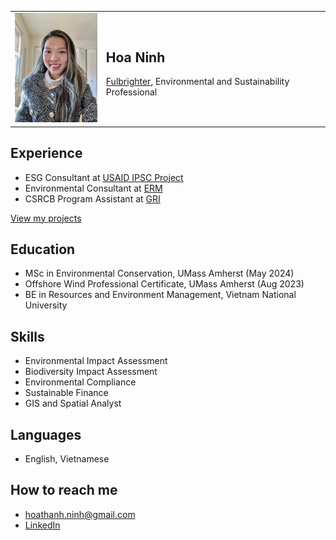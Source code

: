 

<table>
  <tr>
    <td><img src="portrait-3.jpg" alt="Hoa Ninh" width="150" /></td>
    <td>
      <h2>Hoa Ninh</h2>
      <p><a href="https://vn.usembassy.gov/education/fulbright-program-in-vietnam/">Fulbrighter</a>, Environmental and Sustainability Professional</p>
    </td>
  </tr>
</table>



## Experience

- ESG Consultant at [USAID IPSC Project](https://esg.business.gov.vn/evaluate)
- Environmental Consultant at [ERM](https://www.erm.com) 
- CSRCB Program Assistant at [GRI](https://www.globalreporting.org)

[View my projects](https://hoaninh-bb.github.io/Projects/)

## Education

- MSc in Environmental Conservation, UMass Amherst (May 2024)
- Offshore Wind Professional Certificate, UMass Amherst (Aug 2023)
- BE in Resources and Environment Management, Vietnam National University

## Skills

- Environmental Impact Assessment
- Biodiversity Impact Assessment
- Environmental Compliance
- Sustainable Finance
- GIS and Spatial Analyst

## Languages

- English, Vietnamese

## How to reach me

- hoathanh.ninh@gmail.com
- [LinkedIn](https://www.linkedin.com/in/hoa-ninh-206193162/)


